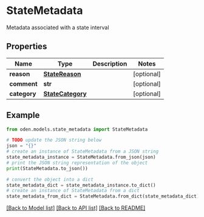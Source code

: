 # StateMetadata

Metadata associated with a state interval

## Properties

Name | Type | Description | Notes
------------ | ------------- | ------------- | -------------
**reason** | [**StateReason**](StateReason.md) |  | [optional] 
**comment** | **str** |  | [optional] 
**category** | [**StateCategory**](StateCategory.md) |  | [optional] 

## Example

```python
from oden.models.state_metadata import StateMetadata

# TODO update the JSON string below
json = "{}"
# create an instance of StateMetadata from a JSON string
state_metadata_instance = StateMetadata.from_json(json)
# print the JSON string representation of the object
print(StateMetadata.to_json())

# convert the object into a dict
state_metadata_dict = state_metadata_instance.to_dict()
# create an instance of StateMetadata from a dict
state_metadata_from_dict = StateMetadata.from_dict(state_metadata_dict)
```
[[Back to Model list]](../README.md#documentation-for-models) [[Back to API list]](../README.md#documentation-for-api-endpoints) [[Back to README]](../README.md)


